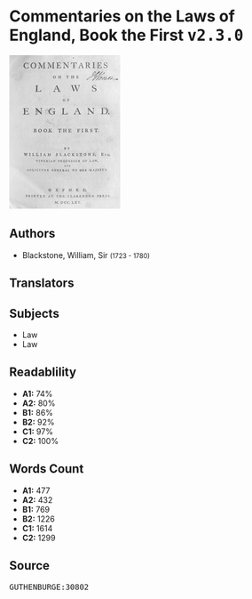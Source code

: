# Commentaries on the Laws of England, Book the First <kbd>v2.3.0</kbd>

![](./cover.medium.jpg "")

## Authors


 - Blackstone, William, Sir <small>(1723 - 1780)</small>

## Translators



## Subjects


 - Law
 - Law

## Readablility


 - **A1:** 74%
 - **A2:** 80%
 - **B1:** 86%
 - **B2:** 92%
 - **C1:** 97%
 - **C2:** 100%

## Words Count


 - **A1:** 477
 - **A2:** 432
 - **B1:** 769
 - **B2:** 1226
 - **C1:** 1614
 - **C2:** 1299

## Source


<kbd>GUTHENBURGE:30802</kbd>
